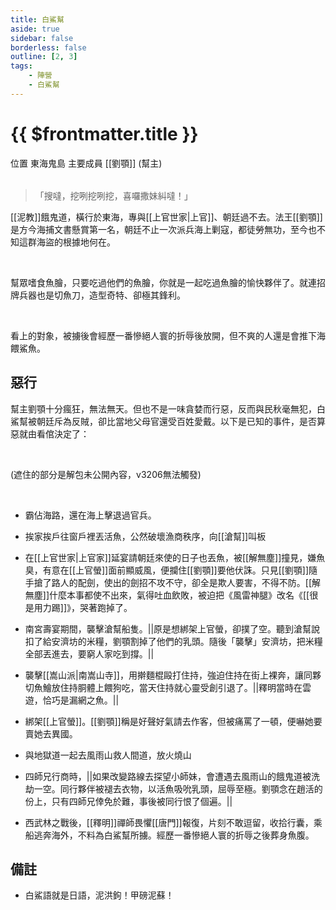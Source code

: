 ```yaml
---
title: 白鯊幫
aside: true
sidebar: false
borderless: false
outline: [2, 3]
tags:
    - 陣營
    - 白鯊幫
---
```


# {{ $frontmatter.title }}

<InfoList position="right">
	<Info title="陣營資料" :open=true>
		<table>
			<ChTr>
				<ChTd isTitle=true>
					位置
				</ChTd>
				<ChTd>
					東海鬼島
				</ChTd>
			</ChTr>
			<ChTr>
				<ChTd isTitle=true position='center'>
					主要成員
				</ChTd>
			</ChTr>
			<ChTr>
                <ChTd position='center'>
                    [[劉顎]] (幫主)
                </ChTd>
            </ChTr>
		</table>
	</Info>
</InfoList>

> 「搜噠，挖咧挖咧挖，喜囉撒妹糾噠！」

[[泥教]]餓鬼道，橫行於東海，專與[[上官世家|上官]]、朝廷過不去。法王[[劉顎]]是方今海捕文書懸賞第一名，朝廷不止一次派兵海上剿寇，都徒勞無功，至今也不知這群海盜的根據地何在。

<br>

幫眾嗜食魚膾，只要吃過他們的魚膾，你就是一起吃過魚膾的愉快夥伴了。就連招牌兵器也是切魚刀，造型奇特、卻極其鋒利。

<br>

看上的對象，被擄後會經歷一番慘絕人寰的折辱後放開，但不爽的人還是會推下海餵鯊魚。
<br clear="all">

## 惡行

幫主劉顎十分瘋狂，無法無天。但也不是一味貪婪而行惡，反而與民秋毫無犯，白鯊幫被朝廷斥為反賊，卻比當地父母官還受百姓愛戴。以下是已知的事件，是否算惡就由看倌決定了：

<br>

(遮住的部分是解包未公開內容，v3206無法觸發)

<br>

- 霸佔海路，還在海上擊退過官兵。

- 挨家挨戶往窗戶裡丟活魚，公然破壞漁商秩序，向[[滄幫]]叫板

- 在[[上官世家|上官家]]延宴請朝廷來使的日子也丟魚，被[[解無塵]]撞見，嫌魚臭，有意在[[上官螢]]面前顯威風，便攔住[[劉顎]]要他伏誅。只見[[劉顎]]隨手搶了路人的配劍，使出的劍招不攻不守，卻全是欺人要害，不得不防。[[解無塵]]什麼本事都使不出來，氣得吐血飲敗，被迫把《風雷神腿》改名《[[很是用力踢]]》，哭著跑掉了。

- 南宮壽宴期間，襲擊滄幫船隻。<MarkdownWrapper>||原是想綁架上官螢，卻撲了空。聽到滄幫說扣了給安濟坊的米糧，劉顎割掉了他們的乳頭。隨後「襲擊」安濟坊，把米糧全部丟進去，要窮人家吃到撐。||</MarkdownWrapper>

- 襲擊[[嵩山派|南嵩山寺]]，用擀麵棍毆打住持，強迫住持在街上裸奔，讓同夥切魚鱠放住持胴體上餵狗吃，當天住持就心靈受創引退了。<MarkdownWrapper>||釋明當時在雲遊，恰巧是漏網之魚。||</MarkdownWrapper>

- 綁架[[上官螢]]。[[劉顎]]稱是好聲好氣請去作客，但被痛罵了一頓，便嚇她要賣她去異國。

- 與地獄道一起去風雨山救人間道，放火燒山

- 四師兄行商時，<MarkdownWrapper>||如果改變路線去探望小師妹，會遭遇去風雨山的餓鬼道被洗劫一空。同行夥伴被褪去衣物，以活魚吸吮乳頭，屈辱至極。劉顎念在趙活的份上，只有四師兄倖免於難，事後被同行恨了個遍。||</MarkdownWrapper>

- 西武林之戰後，[[釋明]]禪師畏懼[[唐門]]報復，片刻不敢逗留，收拾行囊，乘船逃奔海外，不料為白鯊幫所擄。經歷一番慘絕人寰的折辱之後葬身魚腹。

## 備註

- 白鯊語就是日語，泥洪鉤！甲磅泥蘇！
